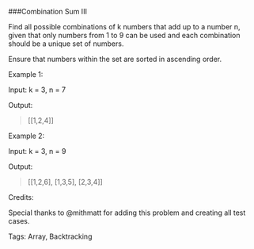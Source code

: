 ###Combination Sum III

Find all possible combinations of k numbers that add up to a number n, given that only numbers from 1 to 9 can be used and each combination should be a unique set of numbers.

Ensure that numbers within the set are sorted in ascending order.

Example 1:

Input: k = 3, n = 7

Output:

>[[1,2,4]]

Example 2:

Input: k = 3, n = 9

Output:  

>[[1,2,6], [1,3,5], [2,3,4]]

Credits:

Special thanks to @mithmatt for adding this problem and creating all test cases.

Tags: Array, Backtracking